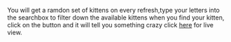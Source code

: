 You will get a ramdon set of kittens on every refresh,type your letters into the searchbox to filter down the available kittens
when you find your kitten, click on the button and it will tell you something crazy
click [here]( https://alex-huxd.github.io/crazyKittens/) for live view.
